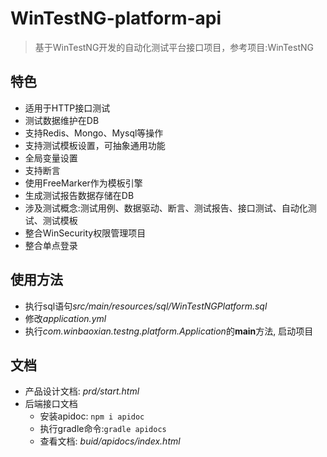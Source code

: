 # WinTestNG-platform-api
> 基于WinTestNG开发的自动化测试平台接口项目，参考项目:WinTestNG

## 特色
- 适用于HTTP接口测试
- 测试数据维护在DB
- 支持Redis、Mongo、Mysql等操作
- 支持测试模板设置，可抽象通用功能
- 全局变量设置
- 支持断言
- 使用FreeMarker作为模板引擎
- 生成测试报告数据存储在DB
- 涉及测试概念:测试用例、数据驱动、断言、测试报告、接口测试、自动化测试、测试模板
- 整合WinSecurity权限管理项目
- 整合单点登录

## 使用方法
- 执行sql语句*src/main/resources/sql/WinTestNGPlatform.sql*
- 修改*application.yml*
- 执行*com.winbaoxian.testng.platform.Application*的**main**方法, 启动项目


## 文档
- 产品设计文档: *prd/start.html*
- 后端接口文档
    - 安装apidoc: `npm i apidoc`
    - 执行gradle命令:`gradle apidocs`
    - 查看文档: *buid/apidocs/index.html*